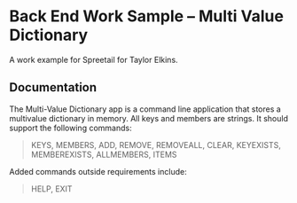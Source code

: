 # Back End Work Sample – Multi Value Dictionary

A work example for Spreetail for Taylor Elkins.

## Documentation
The Multi-Value Dictionary app is a command line application that stores a multivalue dictionary in memory. All keys and members are strings.
It should support the following commands:
> KEYS, MEMBERS, ADD, REMOVE, REMOVEALL, CLEAR, KEYEXISTS, MEMBEREXISTS, ALLMEMBERS, ITEMS

Added commands outside requirements include:
> HELP, EXIT


